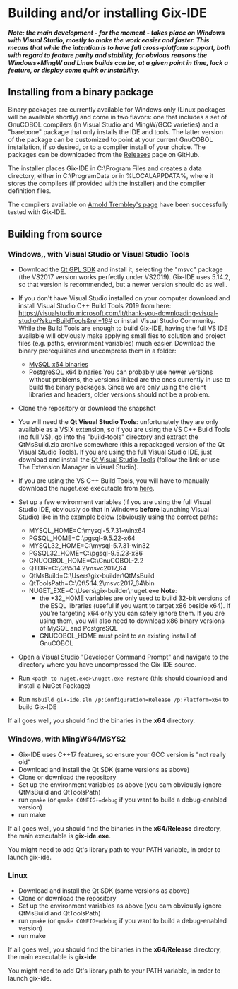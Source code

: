 ﻿# Building and/or installing Gix-IDE

***Note: the main development - for the moment - takes place on Windows with Visual Studio, mostly to make the work easier and faster. This means that while the intention is to have full cross-platform support, both with regard to feature parity and stability, for obvious reasons the Windows+MingW and Linux builds can be, at a given point in time, lack a feature, or display some quirk or instability.***

## Installing from a binary package

Binary packages are currently available for Windows only (Linux packages will be available shortly) and come in two flavors: one that includes a set of GnuCOBOL compilers (in Visual Studio and MingW/GCC varieties) and a "barebone" package that only installs the IDE and tools. The latter version of the package can be customized to point at your current GnuCOBOL installation, if so desired, or to a compiler install of your choice. The packages can be downloaded from the [Releases](https://github.com/mridoni/gix/releases) page on GitHub.

The installer places Gix-IDE in C:\Program Files and creates a data directory, either in C:\ProgramData or in %LOCALAPPDATA%, where it stores the compilers (if provided with the installer) and the compiler definition files.

The compilers available on [Arnold Trembley's page](https://www.arnoldtrembley.com/GnuCOBOL.htm) have been successfully tested with Gix-IDE.

## Building from source

### Windows,, with Visual Studio or Visual Studio Tools

 - Download the [Qt GPL SDK](https://www.qt.io/download-qt-installer) and install it, selecting the "msvc" package (the VS2017 version works perfectly under VS2019). Gix-IDE uses 5.14.2, so that version is recommended, but a newer version should do as well.
 - If you don't have Visual Studio installed on your computer download
   and install Visual Studio C++ Build Tools 2019 from here:
   https://visualstudio.microsoft.com/it/thank-you-downloading-visual-studio/?sku=BuildTools&rel=16#
   or install Visual Studio Community. While the Build Tools are enough
   to build Gix-IDE, having the full VS IDE available will obviously
   make applying small fies to solution and project files (e.g. paths,
   environment variables) much easier.  Download the binary
   prerequisites and uncompress them in a folder:
	 - [MySQL x64 binaries](https://dev.mysql.com/get/Downloads/MySQL-5.7/mysql-5.7.31-winx64.zip)
   	 - [PostgreSQL x64 binaries](https://sbp.enterprisedb.com/getfile.jsp?fileid=1257551&_ga=2.17284795.341452640.1615031602-1234917009.1613646523)
 You can probably use newer versions without problems, the versions linked are the ones currently in use to build the binary packages. Since we are only using the client libraries and headers, older versions should not be a problem.
 - Clone the repository or download the snapshot
 - You will need the **Qt Visual Studio Tools**:  unfortunately they are only available as a VSIX extension, so if you are using the VS C++ Build Tools (no full VS), go into the "build-tools" directory and extract the QtMsBuild.zip archive somewhere (this a repackaged version of the Qt Visual Studio Tools). If you are using the full Visual Studio IDE, just download and install the [Qt Visual Studio Tools](https://marketplace.visualstudio.com/items?itemName=TheQtCompany.QtVisualStudioTools2019) (follow the link or use The Extension Manager in Visual Studio).
 - If you are using the VS C++ Build Tools, you will have to manually download the nuget.exe executable from [here](https://www.nuget.org/downloads).
   
 - Set up a few environment variables (if you are using the full Visual Studio IDE, obviously do that in Windows **before** launching Visual Studio) like in the example below (obviously using the correct paths:
	- MYSQL_HOME=C:\mysql-5.7.31-winx64
	- PGSQL_HOME=C:\pgsql-9.5.22-x64
	- MYSQL32_HOME=C:\mysql-5.7.31-win32
	- PGSQL32_HOME=C:\pgsql-9.5.23-x86
	- GNUCOBOL_HOME=C:\GnuCOBOL-2.2
	- QTDIR=C:\Qt\5.14.2\msvc2017_64
	- QtMsBuild=C:\Users\gix-builder\QtMsBuild
	- QtToolsPath=C:\Qt\5.14.2\msvc2017_64\bin
	- NUGET_EXE=C:\Users\gix-builder\nuget.exe
**Note**:
		- the *32_HOME variables are only used to build 32-bit versions of the ESQL libraries (useful if you want to target x86 beside x64). If you're targeting x64 only you can safely ignore them. If you are using them, you will also need to download x86 binary versions of MySQL and PostgreSQL
		- GNUCOBOL_HOME must point to an existing install of GnuCOBOL
		
- Open a Visual Studio "Developer Command Prompt" and navigate to the directory where you have uncompressed the Gix-IDE source.
- Run `<path to nuget.exe>\nuget.exe restore` (this should download and install a NuGet Package)
- Run `msbuild gix-ide.sln /p:Configuration=Release /p:Platform=x64` to build Gix-IDE

If all goes well, you should find the binaries in the **x64** directory.

### Windows, with MingW64/MSYS2

 - Gix-IDE uses C++17 features, so ensure your GCC version is "not really old"
 - Download and install the Qt SDK (same versions as above)
 - Clone or download the repository
 - Set up the environment variables as above (you cam obviously ignore QtMsBuild and QtToolsPath)
 - run `qmake` (or `qmake CONFIG+=debug` if you want to build a debug-enabled version)
 - run make

If all goes well, you should find the binaries in the **x64/Release** directory, the main executable is **gix-ide.exe**. 

You might need to add Qt's library path to your PATH variable, in order to launch gix-ide.

### Linux
 - Download and install the Qt SDK (same versions as above)
 - Clone or download the repository
 - Set up the environment variables as above (you cam obviously ignore QtMsBuild and QtToolsPath)
 - run `qmake` (or `qmake CONFIG+=debug` if you want to build a debug-enabled version)
 - run make

If all goes well, you should find the binaries in the **x64/Release** directory, the main executable is **gix-ide**.

You might need to add Qt's library path to your PATH variable, in order to launch gix-ide.


